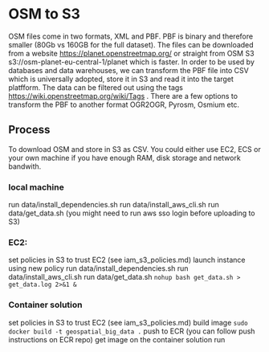 # OSM to S3

OSM files come in two formats, XML and PBF. PBF is binary and therefore smaller (80Gb vs 160GB for the full dataset). The files can be downloaded from a website https://planet.openstreetmap.org/ or straight from OSM S3 s3://osm-planet-eu-central-1/planet which is faster.
In order to be used by databases and data warehouses, we can transform the PBF file into CSV which is universally adopted, store it in S3 and read it into the target platfform.
The data can be filtered out using the tags https://wiki.openstreetmap.org/wiki/Tags . There are a few options to transform the PBF to another format OGR2OGR, Pyrosm, Osmium etc.

## Process 
To download OSM and store in S3 as CSV. You could either use EC2, ECS or your own machine if you have enough RAM, disk storage and network bandwith.

### local machine
run data/install_dependencies.sh
run data/install_aws_cli.sh
run data/get_data.sh (you might need to run aws sso login before uploading to S3)

### EC2:
set policies in S3 to trust EC2 (see iam_s3_policies.md)
launch instance using new policy
run data/install_dependencies.sh
run data/install_aws_cli.sh
run data/get_data.sh ```nohup bash get_data.sh > get_data.log 2>&1 &```

### Container solution
set policies in S3 to trust EC2 (see iam_s3_policies.md)
build image ```sudo docker build -t geospatial_big_data .```
push to ECR (you can follow push instructions on ECR repo)
get image on the container solution
run